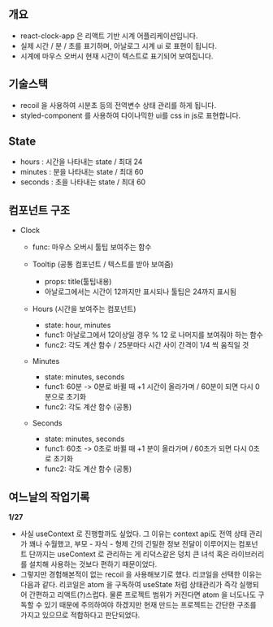 ## **개요**

- react-clock-app 은 리액트 기반 시계 어플리케이션입니다.
- 실제 시간 / 분 / 초를 표기하며, 아날로그 시계 ui 로 표현이 됩니다.
- 시계에 마우스 오버시 현재 시간이 텍스트로 표기되어 보여집니다. 


## **기술스택**

- recoil 을 사용하여 시분초 등의 전역변수 상태 관리를 하게 됩니다.
- styled-component 를 사용하여 다이나믹한 ui를 css in js로 표현합니다.

## **State**

- hours : 시간을 나타내는 state / 최대 24
- minutes : 분을 나타내는 state / 최대 60
- seconds : 초을 나타내는 state / 최대 60

## **컴포넌트 구조**

  - Clock
    - func: 마우스 오버시 툴팁 보여주는 함수
    
    - Tooltip (공통 컴포넌트 / 텍스트를 받아 보여줌)
      - props: title(툴팁내용)
      - 아날로그에서는 시간이 12까지만 표시되나 툴팁은 24까지 표시됨
      
    - Hours (시간을 보여주는 컴포넌트)
      - state: hour, minutes
      - func1: 아날로그에서 12이상일 경우 % 12 로 나머지를 보여줘야 하는 함수
      - func2: 각도 계산 함수 / 25분마다 시간 사이 간격이 1/4 씩 움직일 것
      
    - Minutes
      - state: minutes, seconds 
      - func1: 60분 -> 0분로 바뀔 때 +1 시간이 올라가며 / 60분이 되면 다시 0분으로 초기화
      - func2: 각도 계산 함수 (공통)
      
    - Seconds
      - state: minutes, seconds 
      - func1: 60초 -> 0초로 바뀔 때 +1 분이 올라가며 / 60초가 되면 다시 0초로 초기화
      - func2: 각도 계산 함수 (공통)
        
     
## 여느날의 작업기록

**1/27**
- 사실 useContext 로 진행할까도 싶었다. 그 이유는 context api도 전역 상태 관리가 꽤나 수월했고, 부모 - 자식 - 형제 간의 긴밀한 정보 전달이 이루어지는 컴포넌트 단까지는 useContext 로 관리하는 게 리덕스같은 덩치 큰 녀석 혹은 라이브러리를 설치해 사용하는 것보다 편하기 때문이었다. 
- 그렇지만 경험해본적이 없는 recoil 을 사용해보기로 했다. 리코일을 선택한 이유는 다음과 같다. 리코일은 atom 을 구독하여 useState 처럼 상태관리가 즉각 실행되어 간편하고 리액트(?)스럽다. 물론 프로젝트 범위가 커진다면 atom 을 너도나도 구독할 수 있기 때문에 주의하여야 하겠지만 현재 만드는 프로젝트는 간단한 구조를 가지고 있으므로 적합하다고 판단되었다.

